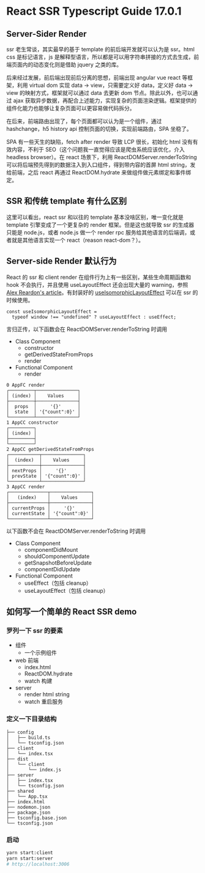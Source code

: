 # React SSR Typescript Guide 17.0.1

## Server-Sider Render

ssr 老生常谈，其实最早的基于 template 的前后端开发就可以认为是 ssr。html css 是标记语言，js 是解释型语言，所以都是可以用字符串拼接的方式去生成，前端页面内的动态变化则是借助 jquery 之类的库。

后来经过发展，前后端出现前后分离的思想，前端出现 angular vue react 等框架，利用 virtual dom 实现 data -> view，只需要定义好 data，定义好 data -> view 的映射方式，框架就可以通过 data 去更新 dom 节点。除此以外，也可以通过 ajax 获取异步数据，再配合上述能力，实现复杂的页面渲染逻辑。框架提供的组件化能力也能够让复杂页面可以更容易做代码拆分。

在后来，前端路由出现了，每个页面都可以认为是一个组件，通过 hashchange，h5 history api 控制页面的切换，实现前端路由，SPA 坐稳了。

SPA 有一些天生的缺陷，fetch after render 导致 LCP 很长，初始化 html 没有有效内容，不利于 SEO（这个问题我一直觉得应该是爬虫系统应该优化，介入 headless browser）。在 react 场景下，利用 ReactDOMServer.renderToString 可以将后端预先得到的数据注入到入口组件，得到带内容的首屏 html string，发给前端，之后 react 再通过 ReactDOM.hydrate 来做组件做元素绑定和事件绑定。

## SSR 和传统 template 有什么区别

这里可以看出，react ssr 和以往的 template 基本没啥区别，唯一变化就是 template 引擎变成了一个更复杂的 render 框架。但是这也就导致 ssr 的生成器只能是 node.js，或者 node.js 做一个 render rpc 服务给其他语言的后端调，或者就是其他语言实现一个 react（reason react-dom？）。

## Server-side Render 默认行为

React 的 ssr 和 client render 在组件行为上有一些区别，某些生命周期函数和 hook 不会执行，并且使用 useLayoutEffect 还会出现大量的 warning，参照 [Alex Reardon's article](https://medium.com/@alexandereardon/uselayouteffect-and-ssr-192986cdcf7a)。有封装好的 [useIsomorphicLayoutEffect](https://github.com/streamich/react-use/blob/master/docs/useIsomorphicLayoutEffect.md) 可以在 ssr 的时候使用。

```tsx
const useIsomorphicLayoutEffect =
  typeof window !== "undefined" ? useLayoutEffect : useEffect;
```

言归正传，以下函数会在 ReactDOMServer.renderToString 时调用

- Class Component
  - constructor
  - getDerivedStateFromProps
  - render
- Functional Component
  - render

```
0 AppFC render
┌─────────┬───────────────┐
│ (index) │    Values     │
├─────────┼───────────────┤
│  props  │     '{}'      │
│  state  │ '{"count":0}' │
└─────────┴───────────────┘
1 AppCC constructor
┌─────────┐
│ (index) │
├─────────┤
└─────────┘
2 AppCC getDerivedStateFromProps
┌───────────┬───────────────┐
│  (index)  │    Values     │
├───────────┼───────────────┤
│ nextProps │     '{}'      │
│ prevState │ '{"count":0}' │
└───────────┴───────────────┘
3 AppCC render
┌──────────────┬───────────────┐
│   (index)    │    Values     │
├──────────────┼───────────────┤
│ currentProps │     '{}'      │
│ currentState │ '{"count":0}' │
└──────────────┴───────────────┘
```

以下函数不会在 ReactDOMServer.renderToString 时调用

- Class Component
  - componentDidMount
  - shouldComponentUpdate
  - getSnapshotBeforeUpdate
  - componentDidUpdate
- Functional Component
  - useEffect（包括 cleanup）
  - useLayoutEffect（包括 cleanup）

## 如何写一个简单的 React SSR demo

### 罗列一下 ssr 的要素

- 组件
  - 一个示例组件
- web 前端
  - index.html
  - ReactDOM.hydrate
  - watch 构建
- server
  - render html string
  - watch 重启服务

### 定义一下目录结构

```
├── config
│   ├── build.ts
│   └── tsconfig.json
├── client
│   └── index.tsx
├── dist
│   └── client
│       └── index.js
├── server
│   ├── index.tsx
│   └── tsconfig.json
├── shared
│   └── App.tsx
├── index.html
├── nodemon.json
├── package.json
├── tsconfig.base.json
└── tsconfig.json
```

### 启动

```bash
yarn start:client
yarn start:server
# http://localhost:3006
```
